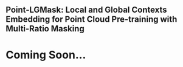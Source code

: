
## Point-LGMask: Local and Global Contexts Embedding for Point Cloud Pre-training with Multi-Ratio Masking

# Coming Soon...
